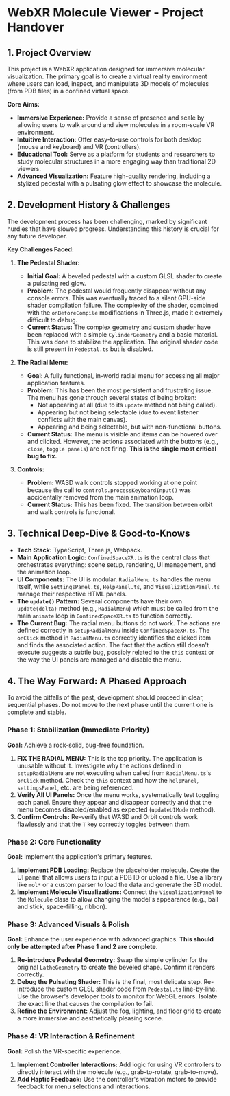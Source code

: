 # WebXR Molecule Viewer - Project Handover

## 1. Project Overview

This project is a WebXR application designed for immersive molecular visualization. The primary goal is to create a virtual reality environment where users can load, inspect, and manipulate 3D models of molecules (from PDB files) in a confined virtual space.

**Core Aims:**
- **Immersive Experience:** Provide a sense of presence and scale by allowing users to walk around and view molecules in a room-scale VR environment.
- **Intuitive Interaction:** Offer easy-to-use controls for both desktop (mouse and keyboard) and VR (controllers).
- **Educational Tool:** Serve as a platform for students and researchers to study molecular structures in a more engaging way than traditional 2D viewers.
- **Advanced Visualization:** Feature high-quality rendering, including a stylized pedestal with a pulsating glow effect to showcase the molecule.

## 2. Development History & Challenges

The development process has been challenging, marked by significant hurdles that have slowed progress. Understanding this history is crucial for any future developer.

**Key Challenges Faced:**

1.  **The Pedestal Shader:**
    *   **Initial Goal:** A beveled pedestal with a custom GLSL shader to create a pulsating red glow.
    *   **Problem:** The pedestal would frequently disappear without any console errors. This was eventually traced to a silent GPU-side shader compilation failure. The complexity of the shader, combined with the `onBeforeCompile` modifications in Three.js, made it extremely difficult to debug.
    *   **Current Status:** The complex geometry and custom shader have been replaced with a simple `CylinderGeometry` and a basic material. This was done to stabilize the application. The original shader code is still present in `Pedestal.ts` but is disabled.

2.  **The Radial Menu:**
    *   **Goal:** A fully functional, in-world radial menu for accessing all major application features.
    *   **Problem:** This has been the most persistent and frustrating issue. The menu has gone through several states of being broken:
        *   Not appearing at all (due to its `update` method not being called).
        *   Appearing but not being selectable (due to event listener conflicts with the main canvas).
        *   Appearing and being selectable, but with non-functional buttons.
    *   **Current Status:** The menu is visible and items can be hovered over and clicked. However, the actions associated with the buttons (e.g., `close`, `toggle panels`) are not firing. **This is the single most critical bug to fix.**

3.  **Controls:**
    *   **Problem:** WASD walk controls stopped working at one point because the call to `controls.processKeyboardInput()` was accidentally removed from the main animation loop.
    *   **Current Status:** This has been fixed. The transition between orbit and walk controls is functional.

## 3. Technical Deep-Dive & Good-to-Knows

- **Tech Stack:** TypeScript, Three.js, Webpack.
- **Main Application Logic:** `ConfinedSpaceXR.ts` is the central class that orchestrates everything: scene setup, rendering, UI management, and the animation loop.
- **UI Components:** The UI is modular. `RadialMenu.ts` handles the menu itself, while `SettingsPanel.ts`, `HelpPanel.ts`, and `VisualizationPanel.ts` manage their respective HTML panels.
- **The `update()` Pattern:** Several components have their own `update(delta)` method (e.g., `RadialMenu`) which must be called from the main `animate` loop in `ConfinedSpaceXR.ts` to function correctly.
- **The Current Bug:** The radial menu buttons do not work. The actions are defined correctly in `setupRadialMenu` inside `ConfinedSpaceXR.ts`. The `onClick` method in `RadialMenu.ts` correctly identifies the clicked item and finds the associated action. The fact that the action still doesn't execute suggests a subtle bug, possibly related to the `this` context or the way the UI panels are managed and disable the menu.

## 4. The Way Forward: A Phased Approach

To avoid the pitfalls of the past, development should proceed in clear, sequential phases. Do not move to the next phase until the current one is complete and stable.

### Phase 1: Stabilization (Immediate Priority)

**Goal:** Achieve a rock-solid, bug-free foundation.

1.  **FIX THE RADIAL MENU:** This is the top priority. The application is unusable without it. Investigate why the actions defined in `setupRadialMenu` are not executing when called from `RadialMenu.ts`'s `onClick` method. Check the `this` context and how the `helpPanel`, `settingsPanel`, etc. are being referenced.
2.  **Verify All UI Panels:** Once the menu works, systematically test toggling each panel. Ensure they appear and disappear correctly and that the menu becomes disabled/enabled as expected (`updateUIMode` method).
3.  **Confirm Controls:** Re-verify that WASD and Orbit controls work flawlessly and that the `T` key correctly toggles between them.

### Phase 2: Core Functionality

**Goal:** Implement the application's primary features.

1.  **Implement PDB Loading:** Replace the placeholder molecule. Create the UI panel that allows users to input a PDB ID or upload a file. Use a library like `mol*` or a custom parser to load the data and generate the 3D model.
2.  **Implement Molecule Visualizations:** Connect the `VisualizationPanel` to the `Molecule` class to allow changing the model's appearance (e.g., ball and stick, space-filling, ribbon).

### Phase 3: Advanced Visuals & Polish

**Goal:** Enhance the user experience with advanced graphics. **This should only be attempted after Phase 1 and 2 are complete.**

1.  **Re-introduce Pedestal Geometry:** Swap the simple cylinder for the original `LatheGeometry` to create the beveled shape. Confirm it renders correctly.
2.  **Debug the Pulsating Shader:** This is the final, most delicate step. Re-introduce the custom GLSL shader code from `Pedestal.ts` line-by-line. Use the browser's developer tools to monitor for WebGL errors. Isolate the exact line that causes the compilation to fail.
3.  **Refine the Environment:** Adjust the fog, lighting, and floor grid to create a more immersive and aesthetically pleasing scene.

### Phase 4: VR Interaction & Refinement

**Goal:** Polish the VR-specific experience.

1.  **Implement Controller Interactions:** Add logic for using VR controllers to directly interact with the molecule (e.g., grab-to-rotate, grab-to-move).
2.  **Add Haptic Feedback:** Use the controller's vibration motors to provide feedback for menu selections and interactions.
